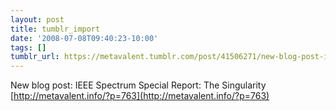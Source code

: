 ```yaml
---
layout: post
title: tumblr_import
date: '2008-07-08T09:40:23-10:00'
tags: []
tumblr_url: https://metavalent.tumblr.com/post/41506271/new-blog-post-ieee-spectrum-special-report-the
---
```

New blog post: IEEE Spectrum Special Report: The Singularity [http://metavalent.info/?p=763](http://metavalent.info/?p=763)

